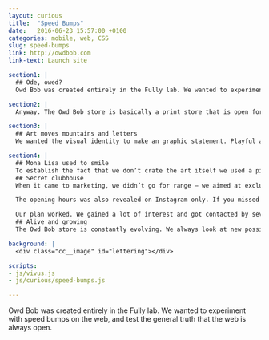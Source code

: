 ```yaml
---
layout: curious
title:  "Speed Bumps"
date:   2016-06-23 15:57:00 +0100
categories: mobile, web, CSS
slug: speed-bumps
link: http://owdbob.com
link-text: Launch site

section1: |
  ## Ode, owed?
  Owd Bob was created entirely in the Fully lab. We wanted to experiment with speed bumps on the web, and test the general truth that the web is always open. What if it’s not? What if a web store has opening hours? How will that affect traffic, and sales. The name came from an old childrens book from the late 19th century. The title is in Cumbrian dialect and actually means Old Bob. And making the title pretty much impossible to understand is a quite daring speed bump in our opinion. Hats of to the author, Alfred Ollivant.

section2: |
  Anyway. The Owd Bob store is basically a print store that is open for 48 hours hours at a time. During this period we sell an art print by an carefully selected artist. We only present one artist at a time. The number of copies that is sold during the time limit gets signed numbered and printed. The store simply offers time limited editions of wall art.

section3: |
  ## Art moves mountains and letters
  We wanted the visual identity to make an graphic statement. Playful and organic. We thought that lettering was the way to go. More specific; motion lettering. As a way to simulate the creative process of the artist.  

section4: |
  ## Mona Lisa used to smile  
  To establish the fact that we don’t crate the art itself we used a picture of the Mona Lisa on the landing page. And we put our logo on her face, sorry about that. We did this for two reasons. 1. The artwork is secret until the stores open. 2. We had to show people that it is in fact an art store.
  ## Secret clubhouse
  When it came to marketing, we didn’t go for range – we aimed at exclusivity. We started off, only using Instagram. And mainly promote the artist in our posts. This way we could focus on varied, quality content. We also only wanted to follow interesting artists, not people likely to follow us back, figuring that more followers could lower the sense of exclusivity. Every follower should be someone interested in art, not interested in getting followers of their own. 

  The opening hours was also revealed on Instagram only. If you missed it, you needed to go back and check. Otherwise the opportunity is gone. And the store is closed again. We hope this would get people to actively visit our profile. And hopefully see the opening as an event.

  Our plan worked. We gained a lot of interest and got contacted by several journalists who wanted to write about the project. For instance, My clever Lab named us Startup of the week. And the artists told us that they have sold more prints during the 48 hours than they had in a year when featured on some of the print on demand alternatives out there.
  ## Alive and growing
  The Owd Bob store is constantly evolving. We always look at new possibilities to present and sell the prints. And new ways to market the site. At the same time. Fully is steadily improving and finding new tools in how to market on the web, with an extremely low budget.

background: |
  <div class="cc__image" id="lettering"></div>

scripts: 
- js/vivus.js
- js/curious/speed-bumps.js

---
```


Owd Bob was created entirely in the Fully lab. We wanted to experiment with speed bumps on the web, and test the general truth that the web is always open.